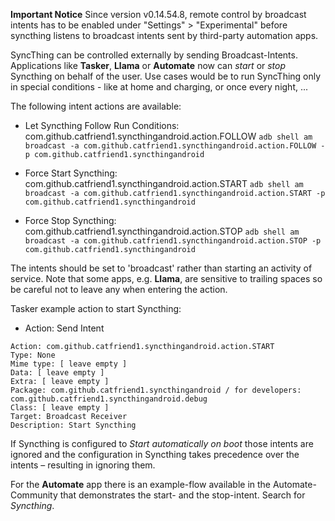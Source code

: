 **Important Notice**
Since version v0.14.54.8, remote control by broadcast intents has to be enabled under "Settings" > "Experimental" before syncthing listens to broadcast intents sent by third-party automation apps.

SyncThing can be controlled externally by sending Broadcast-Intents. Applications like **Tasker**, **Llama** or **Automate** now can _start_ or _stop_ Syncthing on behalf of the user.
Use cases would be to run SyncThing only in special conditions - like at home and charging, or once every night, ...

The following intent actions are available:
* Let Syncthing Follow Run Conditions: com.github.catfriend1.syncthingandroid.action.FOLLOW
`adb shell am broadcast -a com.github.catfriend1.syncthingandroid.action.FOLLOW -p com.github.catfriend1.syncthingandroid`

* Force Start Syncthing: com.github.catfriend1.syncthingandroid.action.START
`adb shell am broadcast -a com.github.catfriend1.syncthingandroid.action.START -p com.github.catfriend1.syncthingandroid`

* Force Stop Syncthing: com.github.catfriend1.syncthingandroid.action.STOP
`adb shell am broadcast -a com.github.catfriend1.syncthingandroid.action.STOP -p com.github.catfriend1.syncthingandroid`

The intents should be set to 'broadcast' rather than starting an activity of service. Note that some apps, e.g. **Llama**, are sensitive to trailing spaces so be careful not to leave any when entering the action.

Tasker example action to start Syncthing:
* Action: Send Intent
```
Action: com.github.catfriend1.syncthingandroid.action.START
Type: None
Mime type: [ leave empty ]
Data: [ leave empty ]
Extra: [ leave empty ]
Package: com.github.catfriend1.syncthingandroid / for developers: com.github.catfriend1.syncthingandroid.debug
Class: [ leave empty ]
Target: Broadcast Receiver
Description: Start Syncthing
```

If Syncthing is configured to *Start automatically on boot* those intents are ignored and the configuration in Syncthing takes precedence over the intents – resulting in ignoring them.

For the **Automate** app there is an example-flow available in the Automate-Community that demonstrates the start- and the stop-intent. Search for *Syncthing*.
